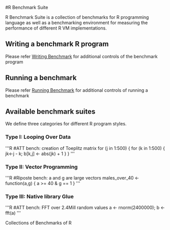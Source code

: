 #R Benchmark Suite

R Benchmark Suite is a collection of benchmarks for R programming language as well as a benchmarking environment for measuring the performance of different R VM implementations.

## Writing a benchmark R program



Please refer [Writing Benchmark](docs/writting_benchmark.md) for additional controls of the benchmark program

## Running a benchmark


Please refer [Running Benchmark](docs/running_benchmark.md) for additional controls of running a benchmark


## Available benchmark suites

We define three categories for different R program styles.

### Type I: Looping Over Data
'''R
#ATT bench: creation of Toeplitz matrix
for (j in 1:500) {
    for (k in 1:500) {
        jk<-j - k;
        b[k,j] <- abs(jk) + 1
    }
}
'''

### Type II: Vector Programming
'''R
#Riposte bench: a and g are large vectors
males_over_40 <- function(a,g) {
    a >= 40 & g == 1
}
'''

### Type III:  Native library Glue
'''R
#ATT bench: FFT over 2.4Mill random values
a <- rnorm(2400000);
b <- fft(a)
'''

Collections of Benchmarks of R
